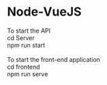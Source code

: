 # Node-VueJS
To start the API
<br>
cd Server
<br>
npm run start
<br>
<br>
To start the front-end application
<br>
cd frontend
<br>
npm run serve